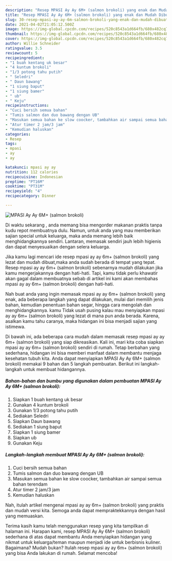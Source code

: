 ```yaml
---
description: "Resep MPASI Ay Ay 6M+ (salmon brokoli) yang enak dan Mudah Dibuat"
title: "Resep MPASI Ay Ay 6M+ (salmon brokoli) yang enak dan Mudah Dibuat"
slug: 30-resep-mpasi-ay-ay-6m-salmon-brokoli-yang-enak-dan-mudah-dibuat
date: 2021-04-02T21:05:12.500Z
image: https://img-global.cpcdn.com/recipes/520c8543a1d664fb/680x482cq70/mpasi-ay-ay-6m-salmon-brokoli-foto-resep-utama.jpg
thumbnail: https://img-global.cpcdn.com/recipes/520c8543a1d664fb/680x482cq70/mpasi-ay-ay-6m-salmon-brokoli-foto-resep-utama.jpg
cover: https://img-global.cpcdn.com/recipes/520c8543a1d664fb/680x482cq70/mpasi-ay-ay-6m-salmon-brokoli-foto-resep-utama.jpg
author: Willie Schneider
ratingvalue: 3.5
reviewcount: 5
recipeingredient:
- "1 buah kentang uk besar"
- "4 kuntum brokoli"
- "1/3 potong tahu putih"
- " Seledri"
- " Daun bawang"
- "1 siung baput"
- "1 siung bamer"
- " ub"
- " Keju"
recipeinstructions:
- "Cuci bersih semua bahan"
- "Tumis salmon dan duo bawang dengan UB"
- "Masukan semua bahan ke slow coocker, tambahkan air sampai semua bahan terendam"
- "Atur timer 2 jam/3 jam"
- "Kemudian haluskan"
categories:
- Resep
tags:
- mpasi
- ay
- ay

katakunci: mpasi ay ay 
nutrition: 112 calories
recipecuisine: Indonesian
preptime: "PT16M"
cooktime: "PT31M"
recipeyield: "4"
recipecategory: Dinner

---
```



![MPASI Ay Ay 6M+ (salmon brokoli)](https://img-global.cpcdn.com/recipes/520c8543a1d664fb/680x482cq70/mpasi-ay-ay-6m-salmon-brokoli-foto-resep-utama.jpg)

Di waktu  sekarang , anda memang bisa mengorder makanan praktis tanpa kudu repot membuatnya dulu. Namun, untuk anda yang mau memberikan sajian special untuk keluarga, maka anda memang lebih baik menghidangkannya sendiri. Lantaran, memasak sendiri jauh lebih higienis dan dapat menyesuaikan dengan selera keluarga.

Jika kamu lagi mencari ide resep mpasi ay ay 6m+ (salmon brokoli) yang lezat dan mudah dibuat,maka anda sudah berada di tempat yang tepat. Resep mpasi ay ay 6m+ (salmon brokoli)  sebenarnya mudah dilakukan jika kamu mengerjakannya dengan hati-hati. Tapi, kamu tidak perlu khawatir akan gagal dalam membuatnya 
sebab di artikel ini kami akan membahas mpasi ay ay 6m+ (salmon brokoli) dengan hati-hati.  



Nah buat anda yang ingin memasak mpasi ay ay 6m+ (salmon brokoli) yang enak, ada beberapa langkah yang dapat dilakukan, mulai dari memilih jenis bahan, kemudian penentuan bahan segar, hingga cara mengolah dan menghidangkannya. kamu Tidak usah pusing kalau mau menyiapkan mpasi ay ay 6m+ (salmon brokoli) yang lezat di mana pun anda berada. Karena, asalkan kamu  tahu caranya, maka hidangan ini bisa menjadi sajian yang istimewa.

Di bawah ini, ada beberapa cara mudah dalam memasak resep mpasi ay ay 6m+ (salmon brokoli) yang siap dikreasikan. Kali ini, mari kita coba siapkan mpasi ay ay 6m+ (salmon brokoli) sendiri di rumah. Tetap berbahan yang sederhana, hidangan ini bisa memberi manfaat dalam membantu menjaga kesehatan tubuh kita. Anda dapat menyiapkan MPASI Ay Ay 6M+ (salmon brokoli) memakai 9 bahan dan 5 langkah pembuatan. Berikut ini langkah-langkah untuk membuat hidangannya.

<!--inarticleads1-->

##### Bahan-bahan dan bumbu yang digunakan dalam pembuatan MPASI Ay Ay 6M+ (salmon brokoli):

1. Siapkan 1 buah kentang uk besar
1. Gunakan 4 kuntum brokoli
1. Gunakan 1/3 potong tahu putih
1. Sediakan  Seledri
1. Siapkan  Daun bawang
1. Sediakan 1 siung baput
1. Siapkan 1 siung bamer
1. Siapkan  ub
1. Gunakan  Keju




<!--inarticleads2-->

##### Langkah-langkah membuat MPASI Ay Ay 6M+ (salmon brokoli):

1. Cuci bersih semua bahan
1. Tumis salmon dan duo bawang dengan UB
1. Masukan semua bahan ke slow coocker, tambahkan air sampai semua bahan terendam
1. Atur timer 2 jam/3 jam
1. Kemudian haluskan




Nah, itulah artikel mengenai  mpasi ay ay 6m+ (salmon brokoli)  yang praktis dan mudah versi kita. Semoga anda dapat mempraktekkannya dengan hasil yang memuaskan. 

Terima kasih kamu telah menggunakan resep yang kita tampilkan di halaman ini. Harapan kami, resep  MPASI Ay Ay 6M+ (salmon brokoli) sederhana di atas dapat membantu Anda menyiapkan hidangan yang nikmat untuk keluarga/teman maupun menjadi ide untuk berbisnis kuliner. Bagaimana? Mudah bukan? Itulah resep mpasi ay ay 6m+ (salmon brokoli) yang bisa Anda lakukan di rumah. Selamat mencoba!

